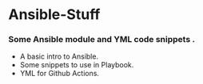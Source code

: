 # Ansible-Stuff
### Some Ansible module and YML code snippets .

<ul>
  <li>A basic intro to Ansible.</li>
  <li>Some snippets to use in Playbook.</li>
  <li>YML for Github Actions.</li>
</ul>

